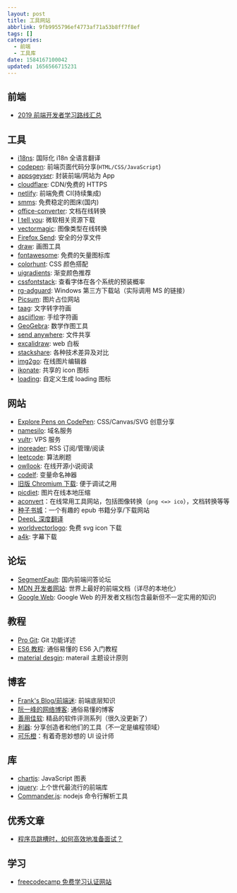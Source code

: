 ```yaml
---
layout: post
title: 工具网站
abbrlink: 9fb9955796ef4773af71a53b8ff7f8ef
tags: []
categories:
  - 前端
  - 工具库
date: 1584167100042
updated: 1656566715231
---
```


## 前端

*   [2019 前端开发者学习路线汇总](https://frontendmasters.com/books/front-end-handbook/2019/)

## 工具

*   [i18ns](https://i18ns.com/): 国际化 i18n 全语言翻译
*   [codepen](https://codepen.io/): 前端页面代码分享(`HTML/CSS/JavaScript`)
*   [appsgeyser](https://www.appsgeyser.com/): 封装前端/网站为 App
*   [cloudflare](https://www.cloudflare.com/): CDN/免费的 HTTPS
*   [netlify](https://www.netlify.com/): 前端免费 CI(持续集成)
*   [smms](https://sm.ms/): 免费稳定的图床(国内)
*   [office-converter](https://cn.office-converter.com/Online-Document-Converter): 文档在线转换
*   [I tell you](https://msdn.itellyou.cn/): 微软相关资源下载
*   [vectormagic](https://vectormagic.com/): 图像类型在线转换
*   [Firefox Send](https://send.firefox.com/): 安全的分享文件
*   [draw](https://www.draw.io/): 画图工具
*   [fontawesome](https://fontawesome.com/icons): 免费的矢量图标库
*   [colorhunt](https://colorhunt.co/): CSS 颜色搭配
*   [uigradients](https://uigradients.com/): 渐变颜色推荐
*   [cssfontstack](https://www.cssfontstack.com/): 查看字体在各个系统的预装概率
*   [rg-adguard](https://tb.rg-adguard.net/): Windows 第三方下载站（实际调用 MS 的链接）
*   [Picsum](https://picsum.photos/): 图片占位网站
*   [taag](http://patorjk.com/software/taag/): 文字转字符画
*   [asciiflow](http://asciiflow.com/): 手绘字符画
*   [GeoGebra](https://www.geogebra.org/): 数学作图工具
*   [send anywhere](https://send-anywhere.com/): 文件共享
*   [excalidraw](https://github.com/excalidraw/excalidraw): web 白板
*   [stackshare](https://stackshare.io/): 各种技术差异及对比
*   [img2go](https://www.img2go.com/zh): 在线图片编辑器
*   [ikonate](https://ikonate.com/): 共享的 icon 图标
*   [loading](https://loading.io/): 自定义生成 loading 图标

## 网站

*   [Explore Pens on CodePen](https://codepen.io/pens/): CSS/Canvas/SVG 创意分享
*   [namesilo](https://www.namesilo.com/): 域名服务
*   [vultr](https://www.vultr.com/): VPS 服务
*   [inoreader](https://www.inoreader.com/): RSS 订阅/管理/阅读
*   [leetcode](https://leetcode.com/problemset/all/): 算法刷题
*   [owllook](https://www.owllook.net/): 在线开源小说阅读
*   [codelf](https://unbug.github.io/codelf/): 变量命名神器
*   [旧版 Chromium 下载](https://sourceforge.net/projects/crportable/files/): 便于调试之用
*   [picdiet](https://www.picdiet.com/zh-cn): 图片在线本地压缩
*   [aconvert](https://www.aconvert.com/)：在线常用工具网站，包括图像转换（`png <=> ico`），文档转换等等
*   [种子书城](https://zhongzisc.blogspot.com/)：一个有趣的 epub 书籍分享/下载网站
*   [DeepL 深度翻译](https://www.deepl.com/translator)
*   [worldvectorlogo](https://worldvectorlogo.com/): 免费 svg icon 下载
*   [a4k](https://www.a4k.net/): 字幕下载

## 论坛

*   [SegmentFault](https://segmentfault.com/): 国内前端问答论坛
*   [MDN 开发者网站](https://developer.mozilla.org/zh-CN/): 世界上最好的前端文档（详尽的本地化）
*   [Google Web](https://developers.google.com/web/): Google Web 的开发者文档(包含最新但不一定实用的知识)

## 教程

*   [Pro Git](https://git-scm.com/book/zh/v1): Git 功能详述
*   [ES6 教程](http://es6.ruanyifeng.com/): 通俗易懂的 ES6 入门教程
*   [material desgin](https://material.io/design/): materail 主题设计原则

## 博客

*   [Frank's Blog/前端迷](http://ru23.com/): 前端底层知识
*   [阮一峰的网络博客](http://www.ruanyifeng.com/blog/): 通俗易懂的博客
*   [善用佳软](http://xbeta.info/): 精品的软件评测系列（很久没更新了）
*   [利器](https://liqi.io/): 分享创造者和他们的工具（不一定是编程领域）
*   [可乐橙](https://colachan.com/)：有着奇思妙想的 UI 设计师

## 库

*   [chartjs](https://www.chartjs.org/): JavaScript 图表
*   [jquery](https://jquery.com/): 上个世代最流行的前端库
*   [Commander.js](https://github.com/tj/commander.js/blob/master/Readme_zh-CN.md): nodejs 命令行解析工具

## 优秀文章

*   [程序员跳槽时，如何高效地准备面试？](https://juejin.im/post/5aa0d65a5188251880387b01)

## 学习

*   [freecodecamp 免费学习认证网站](https://www.freecodecamp.org/learn/front-end-libraries/react/create-a-simple-jsx-element)
